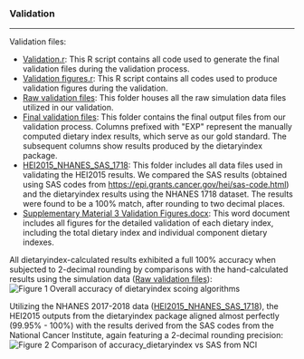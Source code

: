 ### Validation
___
Validation files:
- [Validation.r](https://github.com/jamesjiadazhan/dietaryindex/blob/main/Validation%20file%20for%20publication/Validation.r): This R script contains all code used to generate the final validation files during the validation process.
- [Validation figures.r](https://github.com/jamesjiadazhan/dietaryindex/blob/main/Validation%20file%20for%20publication/Validation%20figures.r): This R script contains all codes used to produce validation figures during the validation.
- [Raw validation files](https://github.com/jamesjiadazhan/dietaryindex/tree/main/Validation%20file%20for%20publication/Raw%20validation%20files): This folder houses all the raw simulation data files utilized in our validation.
- [Final validation files](https://github.com/jamesjiadazhan/dietaryindex/tree/main/Validation%20file%20for%20publication/Final%20validation%20files): This folder contains the final output files from our validation process. Columns prefixed with "EXP" represent the manually computed dietary index results, which serve as our gold standard. The subsequent columns show results produced by the dietaryindex package.
- [HEI2015_NHANES_SAS_1718](https://github.com/jamesjiadazhan/dietaryindex/tree/main/Validation%20file%20for%20publication/HEI2015_NHANES_SAS_1718): This folder includes all data files used in validating the HEI2015 results. We compared the SAS results (obtained using SAS codes from https://epi.grants.cancer.gov/hei/sas-code.html) and the dietaryindex results using the NHANES 1718 dataset. The results were found to be a 100% match, after rounding to two decimal places.
- [Supplementary Material 3 Validation Figures.docx](https://github.com/jamesjiadazhan/dietaryindex/blob/main/Validation%20file%20for%20publication/Supplementary%20Material%203%20Validation%20Figures.docx): This word document includes all figures for the detailed validation of each dietary index, including the total dietary index and individual component dietary indexes.

All dietaryindex-calculated results exhibited a full 100% accuracy when subjected to 2-decimal rounding by comparisons with the hand-calculated results using the simulation data ([Raw validation files](https://github.com/jamesjiadazhan/dietaryindex/tree/main/Validation%20file%20for%20publication/Raw%20validation%20files)):
![Figure 1  Overall accuracy of dietaryindex scoing algorithms](https://github.com/jamesjiadazhan/dietaryindex/assets/108076575/1b5145a1-dc17-49a7-a87d-a4cf09412fc0)


Utilizing the NHANES 2017-2018 data ([HEI2015_NHANES_SAS_1718](https://github.com/jamesjiadazhan/dietaryindex/tree/main/Validation%20file%20for%20publication/HEI2015_NHANES_SAS_1718)), the HEI2015 outputs from the dietaryindex package aligned almost perfectly (99.95% - 100%) with the results derived from the SAS codes from the National Cancer Institute, again featuring a 2-decimal rounding precision:
![Figure 2  Comparison of accuracy_dietaryindex vs SAS from NCI](https://github.com/jamesjiadazhan/dietaryindex/assets/108076575/14ec8779-75c0-49f7-9152-f0e7772f2a72)

